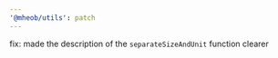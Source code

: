 ```yaml
---
'@mheob/utils': patch
---
```


fix: made the description of the `separateSizeAndUnit` function clearer
